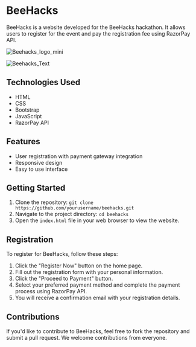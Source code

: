 # BeeHacks

BeeHacks is a website developed for the BeeHacks hackathon. It allows users to register for the event and pay the registration fee using RazorPay API.

![Beehacks_logo_mini](https://user-images.githubusercontent.com/104376917/230762663-c58ed033-a9b4-4b82-a91d-8b8fe8bb47a8.png)


![Beehacks_Text](https://user-images.githubusercontent.com/104376917/230762624-3f4bc1dd-a02f-4d29-a46e-1ffa33e02466.png)



## Technologies Used

- HTML
- CSS
- Bootstrap
- JavaScript
- RazorPay API

## Features

- User registration with payment gateway integration
- Responsive design
- Easy to use interface

## Getting Started

1. Clone the repository: `git clone https://github.com/yourusername/beehacks.git`
2. Navigate to the project directory: `cd beehacks`
3. Open the `index.html` file in your web browser to view the website.

## Registration

To register for BeeHacks, follow these steps:

1. Click the "Register Now" button on the home page.
2. Fill out the registration form with your personal information.
3. Click the "Proceed to Payment" button.
4. Select your preferred payment method and complete the payment process using RazorPay API.
5. You will receive a confirmation email with your registration details.

## Contributions

If you'd like to contribute to BeeHacks, feel free to fork the repository and submit a pull request. We welcome contributions from everyone.

